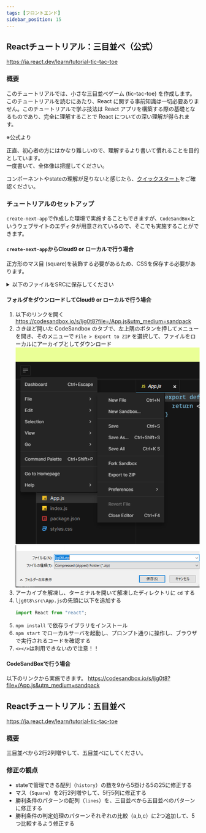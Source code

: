 ```yaml
---
tags: [フロントエンド]
sidebar_position: 15
---
```


## Reactチュートリアル：三目並べ（公式）
https://ja.react.dev/learn/tutorial-tic-tac-toe

### 概要
このチュートリアルでは、小さな三目並べゲーム (tic-tac-toe) を作成します。このチュートリアルを読むにあたり、React に関する事前知識は一切必要ありません。このチュートリアルで学ぶ技法は React アプリを構築する際の基礎となるものであり、完全に理解することで React についての深い理解が得られます。

※公式より

正直、初心者の方にはかなり難しいので、理解するより書いて慣れることを目的としています。  
一度書いて、全体像は把握してください。  

コンポーネントやstateの理解が足りないと感じたら、[クイックスタート](https://ja.react.dev/learn)をご確認ください。

### チュートリアルのセットアップ
`create-next-app`で作成した環境で実施することもできますが、`CodeSandBox`というウェブサイトのエディタが用意されているので、そこでも実施することができます。

#### `create-next-app`からCloud9 or ローカルで行う場合
正方形のマス目 (square)を装飾する必要があるため、CSSを保存する必要があります。

<details>
<summary>以下のファイルをSRCに保存してください</summary>

```css title="styles.css"
* {
  box-sizing: border-box;
}

body {
  font-family: sans-serif;
  margin: 20px;
  padding: 0;
}

h1 {
  margin-top: 0;
  font-size: 22px;
}

h2 {
  margin-top: 0;
  font-size: 20px;
}

h3 {
  margin-top: 0;
  font-size: 18px;
}

h4 {
  margin-top: 0;
  font-size: 16px;
}

h5 {
  margin-top: 0;
  font-size: 14px;
}

h6 {
  margin-top: 0;
  font-size: 12px;
}

code {
  font-size: 1.2em;
}

ul {
  padding-left: 20px;
}

* {
  box-sizing: border-box;
}

body {
  font-family: sans-serif;
  margin: 20px;
  padding: 0;
}

.square {
  background: #fff;
  border: 1px solid #999;
  float: left;
  font-size: 24px;
  font-weight: bold;
  line-height: 34px;
  height: 34px;
  margin-right: -1px;
  margin-top: -1px;
  padding: 0;
  text-align: center;
  width: 34px;
}

.board-row:after {
  clear: both;
  content: '';
  display: table;
}

.status {
  margin-bottom: 10px;
}
.game {
  display: flex;
  flex-direction: row;
}

.game-info {
  margin-left: 20px;
}
```

</details>

#### フォルダをダウンロードしてCloud9 or ローカルで行う場合
1. 以下のリンクを開く  
   https://codesandbox.io/s/ljg0t8?file=/App.js&utm_medium=sandpack  
1. さきほど開いた CodeSandbox のタブで、左上隅のボタンを押してメニューを開き、そのメニューで `File > Export to ZIP` を選択して、ファイルをローカルにアーカイブとしてダウンロード  
   ![image](./React演習/Export.png)  
   ![image](./React演習/ダウンロード.png)  
1. アーカイブを解凍し、ターミナルを開いて解凍したディレクトリに `cd` する
1. `ljg0t8\src\App.js`の先頭に以下を追加する  
   ```js  
   import React from "react";  
   ```  
1. `npm install` で依存ライブラリをインストール
1. `npm start` でローカルサーバを起動し、プロンプト通りに操作し、ブラウザで実行されるコードを確認する
1. `<></>`は利用できないので注意！！

#### CodeSandBoxで行う場合
以下のリンクから実施できます。
https://codesandbox.io/s/ljg0t8?file=/App.js&utm_medium=sandpack

## Reactチュートリアル：五目並べ
https://ja.react.dev/learn/tutorial-tic-tac-toe

### 概要
三目並べから2行2列増やして、五目並べにしてください。

### 修正の観点
- stateで管理できる配列（`history`）の数を9から5掛ける5の25に修正する
- マス（`Square`）を2行2列増やして、5行5列に修正する
- 勝利条件のパターンの配列（`lines`）を、三目並べから五目並べのパターンに修正する
- 勝利条件の判定処理のパターンそれぞれの比較（a,b,c）に2つ追加して、5つ比較するよう修正する
